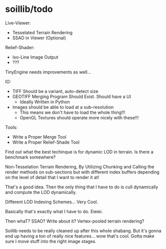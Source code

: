 # soillib/todo

Live-Viewer:
- Tesselated Terrain Rendering
- SSAO in Viewer (Optional)

Relief-Shader:
- Iso-Line Image Output
- ???

TinyEngine needs improvements as well...

IO:
- TIFF Should be a variant, auto-detect size
- GEOTIFF Merging Program Should Exist. Should have a UI
	- Ideally Written in Python
- Images should be able to load at a sub-resolution
	- This means we don't have to load the whole thing!!!
	- OpenGL Textures should operate more nicely with these!!!

Tools:
- Write a Proper Merge Tool
- Write a Proper Relief-Shade Tool

Find out what the best techinque is for dynamic LOD in terrain.
Is there a benchmark somewhere?

Non-Tesselation Terrain Rendering, By Utilizing Chunking and Calling the render methods on sub-sections but with different index buffers depending on the level of detail that I want to render it at!

That's a good idea.
Then the only thing that I have to do is cull dynamically and compute the LOD dynamically.

Different LOD Indexing Schemes... Very Cool.

Basically that's exactly what I have to do. Eieiei.

Then whaT? SSAO?
Write about it? Vertex-pooled terrain rendering?

Soillib needs to be really cleaned up after this whole shabang.
But it's gonna end up having a ton of really nice features...
wow that's cool. Gotta make sure I move stuff into the right image stages.
